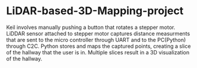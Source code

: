 # LiDAR-based-3D-Mapping-project

Keil involves manually pushing a button that rotates a stepper motor. LiDDAR sensor attached to stepper motor captures distance measurments that are sent to the micro controller through UART and to the PC(Python) through C2C. Python stores and maps the captured points, creating a slice of the hallway that the user is in. Multiple slices result in a 3D visualization of the hallway.
